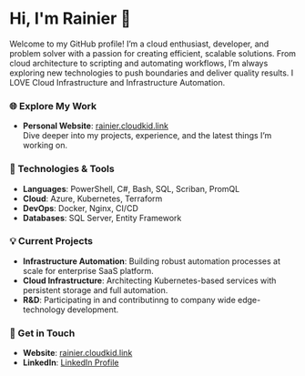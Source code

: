 # Hi, I'm Rainier 👋

Welcome to my GitHub profile! I’m a cloud enthusiast, developer, and problem solver with a passion for creating efficient, scalable solutions. From cloud architecture to scripting and automating workflows, I’m always exploring new technologies to push boundaries and deliver quality results. I LOVE Cloud Infrastructure and Infrastructure Automation. 

### 🌐 Explore My Work
- **Personal Website**: [rainier.cloudkid.link](https://rainier.cloudkid.link)  
  Dive deeper into my projects, experience, and the latest things I’m working on.

### 🔧 Technologies & Tools
- **Languages**: PowerShell, C#, Bash, SQL, Scriban, PromQL
- **Cloud**: Azure, Kubernetes, Terraform
- **DevOps**: Docker, Nginx, CI/CD
- **Databases**: SQL Server, Entity Framework

### 💡 Current Projects
- **Infrastructure Automation**: Building robust automation processes at scale for enterprise SaaS platform.
- **Cloud Infrastructure**: Architecting Kubernetes-based services with persistent storage and full automation.
- **R&D**: Participating in and contributinng to company wide edge-technology development. 

### 💬 Get in Touch

- **Website**: [rainier.cloudkid.link](https://rainier.cloudkid.link)
- **LinkedIn**: [LinkedIn Profile](https://www.linkedin.com/in/rainier-cloudkid/)

<!--
**rainiersvn/rainiersvn** is a ✨ _special_ ✨ repository because its `README.md` (this file) appears on your GitHub profile.

Here are some ideas to get you started:

- 🔭 I’m currently working on ...
- 🌱 I’m currently learning ...
- 👯 I’m looking to collaborate on ...
- 🤔 I’m looking for help with ...
- 💬 Ask me about ...
- 📫 How to reach me: ...
- 😄 Pronouns: ...
- ⚡ Fun fact: ...
-->
